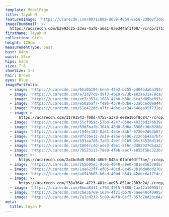 ```yaml
---
template: ModelPage
title: Tayah M
featuredImage: 'https://ucarecdn.com/8971c809-d658-4854-8a58-23002f3d6a92/'
imageThumbnail: >-
  https://ucarecdn.com/b2e93c25-33ea-4af6-a6e1-0ae344af1f00/-/crop/1711x1909/0,0/-/preview/
firstName: Tayah M
collection: Girls
height: 129cm
measurementType: bust
bust: 64cm
waist: 55cm
hips: 62cm
size: 7-8
shoeSize: 3-4
hair: Brown
eyes: Blue
imagePortfolio:
  - image: 'https://ucarecdn.com/6ba0b184-bea4-4fe2-b255-ed04bda6a393/'
  - image: 'https://ucarecdn.com/a72d27c8-d9f3-4b19-973b-e83aa31a78ca/'
  - image: 'https://ucarecdn.com/ee7c357a-1688-42b0-b38c-6ca3d85be893/'
  - image: 'https://ucarecdn.com/e5026af7-fe9b-4379-b3be-53abcec0e944/'
  - image: 'https://ucarecdn.com/61e422dd-a7fc-4dbc-ac34-648ea95f732e/'
  - image: >-
      https://ucarecdn.com/31793543-f08d-4755-a37d-ee8e195f8c84/-/crop/1632x2260/0,0/-/preview/
  - image: 'https://ucarecdn.com/55cf95ac-57b0-4247-858e-4933bd276b39/'
  - image: 'https://ucarecdn.com/69d3bafb-304b-45d8-8d6a-8906c38d8288/'
  - image: 'https://ucarecdn.com/194ec183-8a61-4e4e-8abf-0726e7d63b07/'
  - image: 'https://ucarecdn.com/0fd36e12-2e19-47be-9596-222dbb4aa7bf/'
  - image: 'https://ucarecdn.com/591aa7d8-7ad3-4eef-b165-95c74526d136/'
  - image: 'https://ucarecdn.com/1684cc4d-ade3-48e1-8f6c-dd82927db4a2/'
  - image: 'https://ucarecdn.com/7b525117-78e9-4feb-aec7-e855f5bc323b/'
  - image: >-
      https://ucarecdn.com/2a4bc6d8-0504-46b9-848a-07bfd0dff7ae/-/crop/1633x2260/0,0/-/preview/
  - image: 'https://ucarecdn.com/265b05ec-9ceb-4048-a9e0-d81e856370d5/'
  - image: 'https://ucarecdn.com/1aa623ff-ef05-40cd-8c45-8b16d48dd270/'
  - image: 'https://ucarecdn.com/a6943b05-b6cd-40bd-b541-42ddc6a17fdc/'
  - image: >-
      https://ucarecdn.com/f38a364c-4723-481c-ae93-851ac28b3c24/-/crop/2449x1466/0,0/-/preview/
  - image: 'https://ucarecdn.com/6bea8431-c793-49f5-9880-2aa42a10955f/'
  - image: 'https://ucarecdn.com/cbe3a769-1634-4f21-bb78-5aee48c40985/'
  - image: 'https://ucarecdn.com/7e1cd232-5c09-4ef0-8ef7-857c20d2bc04/'
meta:
  title: Tayah M
---
```


